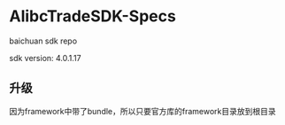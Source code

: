 # AlibcTradeSDK-Specs

baichuan sdk repo

sdk version: 4.0.1.17

## 升级

因为framework中带了bundle，所以只要官方库的framework目录放到根目录
